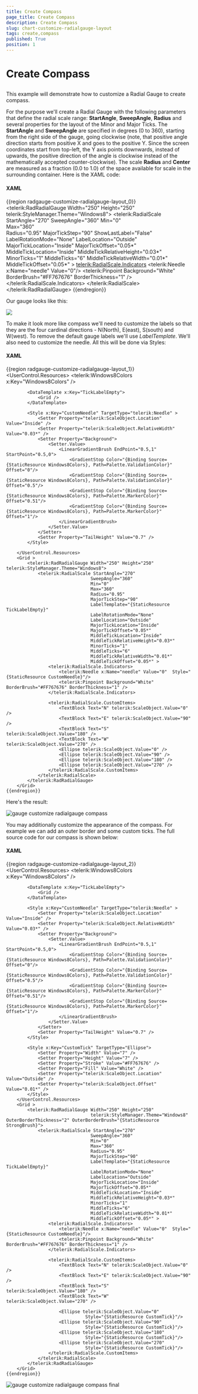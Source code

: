 ```yaml
---
title: Create Compass
page_title: Create Compass
description: Create Compass
slug: chart-customize-radialgauge-layout
tags: create,compass
published: True
position: 1
---
```


# Create Compass



## 

This example will demonstrate how to customize a Radial Gauge to create compass.

For the purpose we'll create a Radial Gauge with the following parameters that define the radial scale range: __StartAngle__, __SweepAngle__, __Radius__ and several properties for the layout of the Minor and Major Ticks. The __StartAngle__ and __SweepAngle__ are specified in degrees (0 to 360), starting from the right side of the gauge, going clockwise (note, that positive angle direction starts from positive X and goes to the positive Y. Since the screen coordinates start from top-left, the Y axis points downwards, instead of upwards, the positive direction of the angle is clockwise instead of the mathematically accepted counter-clockwise). The scale __Radius__ and __Center__ are measured as a fraction (0.0 to 1.0) of the space available for scale in the surrounding container.
Here is the XAML code:

#### __XAML__

{{region radgauge-customize-radialgauge-layout_0}}
	<telerik:RadRadialGauge Width="250" Height="250" telerik:StyleManager.Theme="Windows8">
	    <telerik:RadialScale StartAngle="270"
									SweepAngle="360"
									Min="0"  
									Max="360"    
	                                Radius="0.95"
									MajorTickStep="90" 
	                                ShowLastLabel="False"                                 
									LabelRotationMode="None"
	                                LabelLocation="Outside"
									MajorTickLocation="Inside"
	                                MajorTickOffset="0.05*"
									MiddleTickLocation="Inside"
	                                MiddleTickRelativeHeight="0.03*"
									MinorTicks="1"
									MiddleTicks="6"
	                                MiddleTickRelativeWidth="0.01*" 
	                                MiddleTickOffset="0.05*" >
	        <telerik:RadialScale.Indicators>
	            <telerik:Needle x:Name="needle" Value="0"/>
	            <telerik:Pinpoint Background="White" BorderBrush="#FF767676" BorderThickness="1" />
	        </telerik:RadialScale.Indicators>
	    </telerik:RadialScale>
	</telerik:RadRadialGauge>
	{{endregion}}



Our gauge looks like this:

![](images/gauge_customize_radialgauge.png)

To make it look more like compass we'll need to customize the labels so that they are the four cardinal directions - N(North), E(east), S(south) and W(west). To remove the default gauge labels we'll use *LabelTemplate*.
       We'll also need to customize the needle. All this will be done via Styles:



#### __XAML__

{{region radgauge-customize-radialgauge-layout_1}}
	 <UserControl.Resources>
	        <telerik:Windows8Colors x:Key="Windows8Colors" />
	        <SolidColorBrush x:Key="AccentBrush" Color="{Binding Source={StaticResource Windows8Colors}, Path=Palette.AccentColor}" />
	        <SolidColorBrush x:Key="ValidationBrush" Color="{Binding Source={StaticResource Windows8Colors}, Path=Palette.ValidationColor}" />
	        <SolidColorBrush x:Key="BasicBrush" Color="{Binding Source={StaticResource Windows8Colors}, Path=Palette.BasicColor}" />
	        <SolidColorBrush x:Key="StrongBrush" Color="{Binding Source={StaticResource Windows8Colors}, Path=Palette.StrongColor}" />
	        <SolidColorBrush x:Key="MarkerBrush" Color="{Binding Source={StaticResource Windows8Colors}, Path=Palette.MarkerColor}" />
	
	        <DataTemplate x:Key="TickLabelEmpty">
	            <Grid />
	        </DataTemplate>
	
	        <Style x:Key="CustomNeedle" TargetType="telerik:Needle" >
	            <Setter Property="telerik:ScaleObject.Location" Value="Inside" />
	            <Setter Property="telerik:ScaleObject.RelativeWidth" Value="0.03*" />
	            <Setter Property="Background">
	                <Setter.Value>
	                    <LinearGradientBrush EndPoint="0.5,1" StartPoint="0.5,0">
	                        <GradientStop Color="{Binding Source={StaticResource Windows8Colors}, Path=Palette.ValidationColor}" Offset="0"/>
	                        <GradientStop Color="{Binding Source={StaticResource Windows8Colors}, Path=Palette.ValidationColor}" Offset="0.5"/>
	                        <GradientStop Color="{Binding Source={StaticResource Windows8Colors}, Path=Palette.MarkerColor}" Offset="0.51"/>
	                        <GradientStop Color="{Binding Source={StaticResource Windows8Colors}, Path=Palette.MarkerColor}" Offset="1"/>
	                    </LinearGradientBrush>
	                </Setter.Value>
	            </Setter>
	            <Setter Property="TailHeight" Value="0.7" />
	        </Style>
	
	    </UserControl.Resources>
	    <Grid >
	        <telerik:RadRadialGauge Width="250" Height="250" telerik:StyleManager.Theme="Windows8">
	            <telerik:RadialScale StartAngle="270"
									SweepAngle="360"
									Min="0"  
									Max="360"    
	                                Radius="0.95"
									MajorTickStep="90"     
	                                LabelTemplate="{StaticResource TickLabelEmpty}"
									LabelRotationMode="None"
	                                LabelLocation="Outside"
									MajorTickLocation="Inside"
	                                MajorTickOffset="0.05*"
									MiddleTickLocation="Inside"
	                                MiddleTickRelativeHeight="0.03*"
									MinorTicks="1"
									MiddleTicks="6"
	                                MiddleTickRelativeWidth="0.01*" 
	                                MiddleTickOffset="0.05*" >
	                <telerik:RadialScale.Indicators>
	                    <telerik:Needle x:Name="needle" Value="0"  Style="{StaticResource CustomNeedle}"/>
	                    <telerik:Pinpoint Background="White" BorderBrush="#FF767676" BorderThickness="1" />
	                </telerik:RadialScale.Indicators>
	
	                <telerik:RadialScale.CustomItems>
	                    <TextBlock Text="N" telerik:ScaleObject.Value="0" />
	                    <TextBlock Text="E" telerik:ScaleObject.Value="90" />
	                    <TextBlock Text="S" telerik:ScaleObject.Value="180" />
	                    <TextBlock Text="W" telerik:ScaleObject.Value="270" />
	                    <Ellipse telerik:ScaleObject.Value="0" />
	                    <Ellipse telerik:ScaleObject.Value="90" />
	                    <Ellipse telerik:ScaleObject.Value="180" />
	                    <Ellipse telerik:ScaleObject.Value="270" />
	                </telerik:RadialScale.CustomItems>
	            </telerik:RadialScale>
	        </telerik:RadRadialGauge>
	    </Grid>
	{{endregion}}



Here's the result:

![gauge customize radialgauge compass](images/gauge_customize_radialgauge_compass.PNG)

You may additionally customize the appearance of the compass. For example we can add an outer border and some custom ticks. The full source code for our compass is shown below:

#### __XAML__

{{region radgauge-customize-radialgauge-layout_2}}
	 <UserControl.Resources>
	        <telerik:Windows8Colors x:Key="Windows8Colors" />
	        <SolidColorBrush x:Key="AccentBrush" Color="{Binding Source={StaticResource Windows8Colors}, Path=Palette.AccentColor}" />
	        <SolidColorBrush x:Key="ValidationBrush" Color="{Binding Source={StaticResource Windows8Colors}, Path=Palette.ValidationColor}" />
	        <SolidColorBrush x:Key="BasicBrush" Color="{Binding Source={StaticResource Windows8Colors}, Path=Palette.BasicColor}" />
	        <SolidColorBrush x:Key="StrongBrush" Color="{Binding Source={StaticResource Windows8Colors}, Path=Palette.StrongColor}" />
	        <SolidColorBrush x:Key="MarkerBrush" Color="{Binding Source={StaticResource Windows8Colors}, Path=Palette.MarkerColor}" />
	
	        <DataTemplate x:Key="TickLabelEmpty">
	            <Grid />
	        </DataTemplate>
	
	        <Style x:Key="CustomNeedle" TargetType="telerik:Needle" >
	            <Setter Property="telerik:ScaleObject.Location" Value="Inside" />
	            <Setter Property="telerik:ScaleObject.RelativeWidth" Value="0.03*" />
	            <Setter Property="Background">
	                <Setter.Value>
	                    <LinearGradientBrush EndPoint="0.5,1" StartPoint="0.5,0">
	                        <GradientStop Color="{Binding Source={StaticResource Windows8Colors}, Path=Palette.ValidationColor}" Offset="0"/>
	                        <GradientStop Color="{Binding Source={StaticResource Windows8Colors}, Path=Palette.ValidationColor}" Offset="0.5"/>
	                        <GradientStop Color="{Binding Source={StaticResource Windows8Colors}, Path=Palette.MarkerColor}" Offset="0.51"/>
	                        <GradientStop Color="{Binding Source={StaticResource Windows8Colors}, Path=Palette.MarkerColor}" Offset="1"/>
	                    </LinearGradientBrush>
	                </Setter.Value>
	            </Setter>
	            <Setter Property="TailHeight" Value="0.7" />
	        </Style>
	
	        <Style x:Key="CustomTick" TargetType="Ellipse">
	            <Setter Property="Width" Value="7" />
	            <Setter Property="Height" Value="7" />
	            <Setter Property="Stroke" Value="#FF767676" />
	            <Setter Property="Fill" Value="White" />
	            <Setter Property="telerik:ScaleObject.Location" Value="Outside" />
	            <Setter Property="telerik:ScaleObject.Offset" Value="0.01*" />
	        </Style>
	    </UserControl.Resources>
	    <Grid >
	        <telerik:RadRadialGauge Width="250" Height="250" 
	                                telerik:StyleManager.Theme="Windows8" OuterBorderThickness="2" OuterBorderBrush="{StaticResource StrongBrush}">
	            <telerik:RadialScale StartAngle="270"
									SweepAngle="360"
									Min="0"  
									Max="360"    
	                                Radius="0.95"
									MajorTickStep="90"     
	                                LabelTemplate="{StaticResource TickLabelEmpty}"
									LabelRotationMode="None"
	                                LabelLocation="Outside"
									MajorTickLocation="Inside"
	                                MajorTickOffset="0.05*"
									MiddleTickLocation="Inside"
	                                MiddleTickRelativeHeight="0.03*"
									MinorTicks="1"
									MiddleTicks="6"
	                                MiddleTickRelativeWidth="0.01*" 
	                                MiddleTickOffset="0.05*" >
	                <telerik:RadialScale.Indicators>
	                    <telerik:Needle x:Name="needle" Value="0"  Style="{StaticResource CustomNeedle}"/>
	                    <telerik:Pinpoint Background="White" BorderBrush="#FF767676" BorderThickness="1" />
	                </telerik:RadialScale.Indicators>
	
	                <telerik:RadialScale.CustomItems>
	                    <TextBlock Text="N" telerik:ScaleObject.Value="0" />
	                    <TextBlock Text="E" telerik:ScaleObject.Value="90" />
	                    <TextBlock Text="S" telerik:ScaleObject.Value="180" />
	                    <TextBlock Text="W" telerik:ScaleObject.Value="270" />
	                    
	                    <Ellipse telerik:ScaleObject.Value="0"
	                              Style="{StaticResource CustomTick}"/>
	                    <Ellipse telerik:ScaleObject.Value="90" 
	                              Style="{StaticResource CustomTick}"/>
	                    <Ellipse telerik:ScaleObject.Value="180"
	                              Style="{StaticResource CustomTick}"/>
	                    <Ellipse telerik:ScaleObject.Value="270" 
	                              Style="{StaticResource CustomTick}"/>
	                </telerik:RadialScale.CustomItems>
	            </telerik:RadialScale>
	        </telerik:RadRadialGauge>
	    </Grid>
	{{endregion}}



![gauge customize radialgauge compass final](images/gauge_customize_radialgauge_compass_final.PNG)
